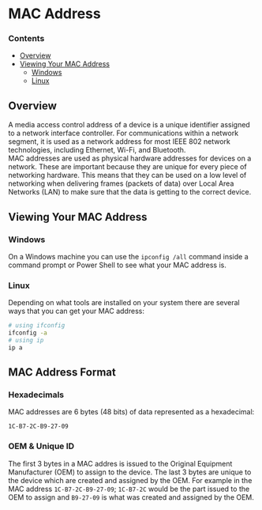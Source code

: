 # MAC Address
<!--TOC_START-->
### Contents
- [Overview](#overview)
- [Viewing Your MAC Address](#viewing-your-mac-address)
	- [Windows](#windows)
	- [Linux](#linux)

<!--TOC_END-->
## Overview
A media access control address of a device is a unique identifier assigned to a network interface controller.
For communications within a network segment, it is used as a network address for most IEEE 802 network technologies, including Ethernet, Wi-Fi, and Bluetooth.  
MAC addresses are used as physical hardware addresses for devices on a network.
These are important because they are unique for every piece of networking hardware.
This means that they can be used on a low level of networking when delivering frames (packets of data) over Local Area Networks (LAN) to make sure that the data is getting to the correct device.
## Viewing Your MAC Address
### Windows
On a Windows machine you can use the `ipconfig /all` command inside a command prompt or Power Shell to see what your MAC address is.
### Linux
Depending on what tools are installed on your system there are several ways that you can get your MAC address:
```bash
# using ifconfig
ifconfig -a
# using ip
ip a
```
## MAC Address Format
### Hexadecimals
MAC addresses are 6 bytes (48 bits) of data represented as a hexadecimal:
```
1C-B7-2C-B9-27-09
```
### OEM & Unique ID
The first 3 bytes in a MAC addres is issued to the Original Equipment Manufacturer (OEM) to assign to the device.
The last 3 bytes are unique to the device which are created and assigned by the OEM.
For example in the MAC address `1C-B7-2C-B9-27-09`; `1C-B7-2C` would be the part issued to the OEM to assign and `B9-27-09` is what was created and assigned by the OEM.
